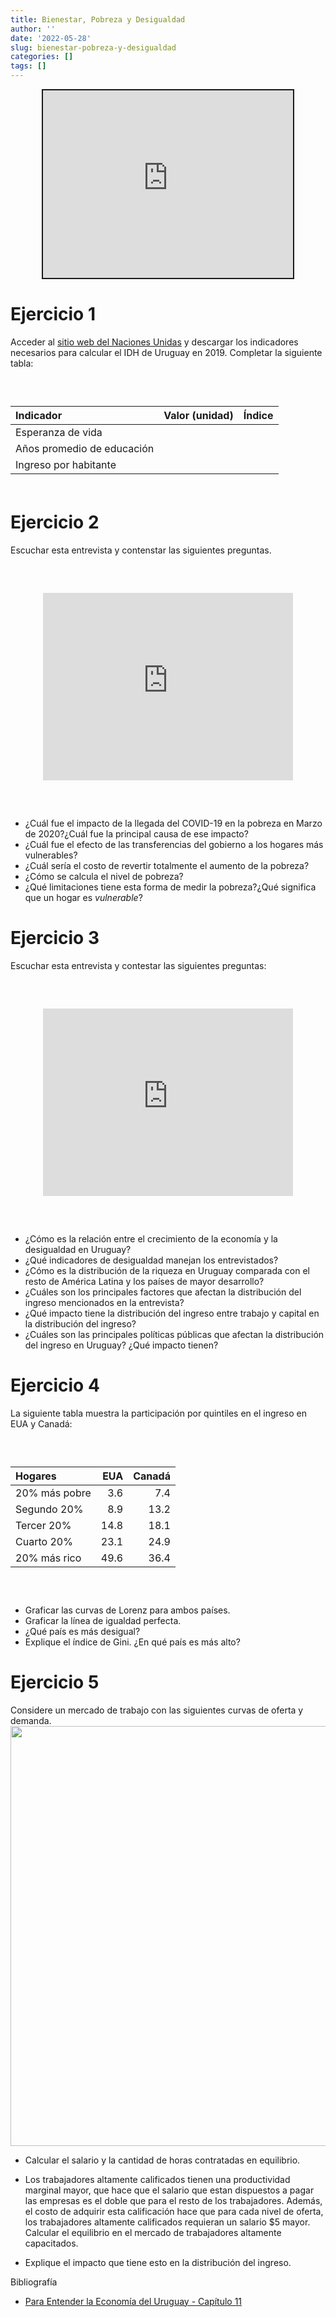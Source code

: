```yaml
---
title: Bienestar, Pobreza y Desigualdad
author: ''
date: '2022-05-28'
slug: bienestar-pobreza-y-desigualdad
categories: []
tags: []
---
```


<script src="{{< blogdown/postref >}}index_files/fitvids/fitvids.min.js"></script>
<script src="{{< blogdown/postref >}}index_files/kePrint/kePrint.js"></script>
<link href="{{< blogdown/postref >}}index_files/bsTable/bootstrapTable.min.css" rel="stylesheet" />
<script src="{{< blogdown/postref >}}index_files/kePrint/kePrint.js"></script>

<link href="{{< blogdown/postref >}}index_files/bsTable/bootstrapTable.min.css" rel="stylesheet" />

<style type="text/css">
iframe {
  display: block;
  margin: 0 auto;
  width: 400px;
  height: 300px;

}

.wrap-iframe {
  margin: 60px 0;
}

table {
  margin-top: 60px;
  margin-bottom: 60px;
}


</style>
<div class="shareagain" style="min-width:300px;margin:1em auto;">
<iframe src="https://bienestar--diapos-econ.netlify.app" width="1600" height="900" style="border:2px solid currentColor;" loading="lazy" allowfullscreen></iframe>
<script>fitvids('.shareagain', {players: 'iframe'});</script>
</div>

# Ejercicio 1

Acceder al [sitio web del Naciones Unidas](http://hdr.undp.org/en/data) y descargar los indicadores necesarios para calcular el IDH de Uruguay en 2019. Completar la siguiente tabla:

<table class="table table-striped table-hover" style="margin-left: auto; margin-right: auto;">
<thead>
<tr>
<th style="text-align:left;">
Indicador
</th>
<th style="text-align:left;">
Valor (unidad)
</th>
<th style="text-align:left;">
Índice
</th>
</tr>
</thead>
<tbody>
<tr>
<td style="text-align:left;">
Esperanza de vida
</td>
<td style="text-align:left;">
</td>
<td style="text-align:left;">
</td>
</tr>
<tr>
<td style="text-align:left;">
Años promedio de educación
</td>
<td style="text-align:left;">
</td>
<td style="text-align:left;">
</td>
</tr>
<tr>
<td style="text-align:left;">
Ingreso por habitante
</td>
<td style="text-align:left;">
</td>
<td style="text-align:left;">
</td>
</tr>
</tbody>
</table>

# Ejercicio 2

Escuchar esta entrevista y contenstar las siguientes preguntas.

<div class="wrap-iframe">

<iframe src="https://www.youtube.com/embed/E4r0LdLH-_8" title="YouTube video player" frameborder="0" allow="accelerometer; autoplay; clipboard-write; encrypted-media; gyroscope; picture-in-picture" allowfullscreen>
</iframe>

</div>

-   ¿Cuál fue el impacto de la llegada del COVID-19 en la pobreza en Marzo de 2020?¿Cuál fue la principal causa de ese impacto?
-   ¿Cuál fue el efecto de las transferencias del gobierno a los hogares más vulnerables?
-   ¿Cuál sería el costo de revertir totalmente el aumento de la pobreza?
-   ¿Cómo se calcula el nivel de pobreza?
-   ¿Qué limitaciones tiene esta forma de medir la pobreza?¿Qué significa que un hogar es *vulnerable*?

# Ejercicio 3

Escuchar esta entrevista y contestar las siguientes preguntas:

<div class="wrap-iframe">

<iframe width="300" height="200" src="https://www.youtube.com/embed/3Gwo0_9TIag" title="YouTube video player" frameborder="0" allow="accelerometer; autoplay; clipboard-write; encrypted-media; gyroscope; picture-in-picture" allowfullscreen>
</iframe>

</div>

-   ¿Cómo es la relación entre el crecimiento de la economía y la desigualdad en Uruguay?
-   ¿Qué indicadores de desigualdad manejan los entrevistados?
    <!-- El 1% de arriba tiene el mismo ingreso. que el 40% de abajo. -->
-   ¿Cómo es la distribución de la riqueza en Uruguay comparada con el resto de América Latina y los países de mayor desarrollo?
-   ¿Cuáles son los principales factores que afectan la distribución del ingreso mencionados en la entrevista?
-   ¿Qué impacto tiene la distribución del ingreso entre trabajo y capital en la distribución del ingreso?
-   ¿Cuáles son las principales políticas públicas que afectan la distribución del ingreso en Uruguay? ¿Qué impacto tienen?
    <!-- Impacto de AFAM, TUS e IRPF. -->

# Ejercicio 4

La siguiente tabla muestra la participación por quintiles en el ingreso en EUA y Canadá:

<table class="table table-striped table-hover" style="margin-left: auto; margin-right: auto;">
<thead>
<tr>
<th style="text-align:left;">
Hogares
</th>
<th style="text-align:right;">
EUA
</th>
<th style="text-align:right;">
Canadá
</th>
</tr>
</thead>
<tbody>
<tr>
<td style="text-align:left;">
20% más pobre
</td>
<td style="text-align:right;">
3.6
</td>
<td style="text-align:right;">
7.4
</td>
</tr>
<tr>
<td style="text-align:left;">
Segundo 20%
</td>
<td style="text-align:right;">
8.9
</td>
<td style="text-align:right;">
13.2
</td>
</tr>
<tr>
<td style="text-align:left;">
Tercer 20%
</td>
<td style="text-align:right;">
14.8
</td>
<td style="text-align:right;">
18.1
</td>
</tr>
<tr>
<td style="text-align:left;">
Cuarto 20%
</td>
<td style="text-align:right;">
23.1
</td>
<td style="text-align:right;">
24.9
</td>
</tr>
<tr>
<td style="text-align:left;">
20% más rico
</td>
<td style="text-align:right;">
49.6
</td>
<td style="text-align:right;">
36.4
</td>
</tr>
</tbody>
</table>

-   Graficar las curvas de Lorenz para ambos países.
-   Graficar la línea de igualdad perfecta.
-   ¿Qué país es más desigual?
-   Explique el índice de Gini. ¿En qué país es más alto?

# Ejercicio 5

Considere un mercado de trabajo con las siguientes curvas de oferta y demanda.
<img src="{{< blogdown/postref >}}index_files/figure-html/unnamed-chunk-5-1.png" width="672" />

-   Calcular el salario y la cantidad de horas contratadas en equilibrio.

-   Los trabajadores altamente calificados tienen una productividad marginal mayor, que hace que el salario que estan dispuestos a pagar las empresas es el doble que para el resto de los trabajadores. Además, el costo de adquirir esta calificación hace que para cada nivel de oferta, los trabajadores altamente calificados requieran un salario \$5 mayor. Calcular el equilibrio en el mercado de trabajadores altamente capacitados.

-   Explique el impacto que tiene esto en la distribución del ingreso.

Bibliografía

-   [Para Entender la Economía del Uruguay - Capítulo 11](https://www.entenderlaeconomiauy.org/)
